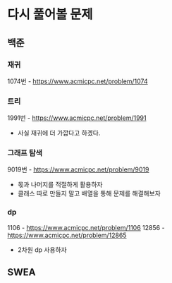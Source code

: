 # 다시 풀어볼 문제

## 백준 
### 재귀
1074번 - https://www.acmicpc.net/problem/1074

### 트리
1991번 - https://www.acmicpc.net/problem/1991
- 사실 재귀에 더 가깝다고 하겠다.

### 그래프 탐색
9019번 - https://www.acmicpc.net/problem/9019
- 몫과 나머지를 적절하게 활용하자
- 클래스 따로 만들지 말고 배열을 통해 문제를 해결해보자

### dp
1106 - https://www.acmicpc.net/problem/1106
12856 - https://www.acmicpc.net/problem/12865
- 2차원 dp 사용하자

## SWEA
